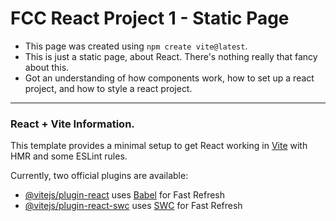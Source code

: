 # FCC React Project 1 - Static Page

- This page was created using `npm create vite@latest`.
- This is just a static page, about React. There's nothing really that fancy about this.
- Got an understanding of how components work, how to set up a react project, and how to style a react project.

---

### React + Vite Information.

This template provides a minimal setup to get React working in [Vite](https://vitejs.dev/) with HMR and some ESLint rules.

Currently, two official plugins are available:

- [@vitejs/plugin-react](https://github.com/vitejs/vite-plugin-react/blob/main/packages/plugin-react/README.md) uses [Babel](https://babeljs.io/) for Fast Refresh
- [@vitejs/plugin-react-swc](https://github.com/vitejs/vite-plugin-react-swc) uses [SWC](https://swc.rs/) for Fast Refresh
